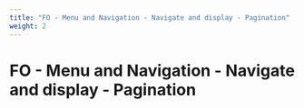 ```yaml
---
title: "FO - Menu and Navigation - Navigate and display - Pagination"
weight: 2
---
```


# FO - Menu and Navigation - Navigate and display - Pagination
